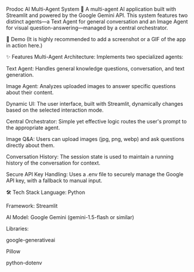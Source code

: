 Prodoc AI Multi-Agent System 🤖
A multi-agent AI application built with Streamlit and powered by the Google Gemini API. This system features two distinct agents—a Text Agent for general conversation and an Image Agent for visual question-answering—managed by a central orchestrator.

📸 Demo
(It is highly recommended to add a screenshot or a GIF of the app in action here.)

✨ Features
Multi-Agent Architecture: Implements two specialized agents:

Text Agent: Handles general knowledge questions, conversation, and text generation.

Image Agent: Analyzes uploaded images to answer specific questions about their content.

Dynamic UI: The user interface, built with Streamlit, dynamically changes based on the selected interaction mode.

Central Orchestrator: Simple yet effective logic routes the user's prompt to the appropriate agent.

Image Q&A: Users can upload images (jpg, png, webp) and ask questions directly about them.

Conversation History: The session state is used to maintain a running history of the conversation for context.

Secure API Key Handling: Uses a .env file to securely manage the Google API key, with a fallback to manual input.

🛠️ Tech Stack
Language: Python

Framework: Streamlit

AI Model: Google Gemini (gemini-1.5-flash or similar)

Libraries:

google-generativeai

Pillow

python-dotenv
